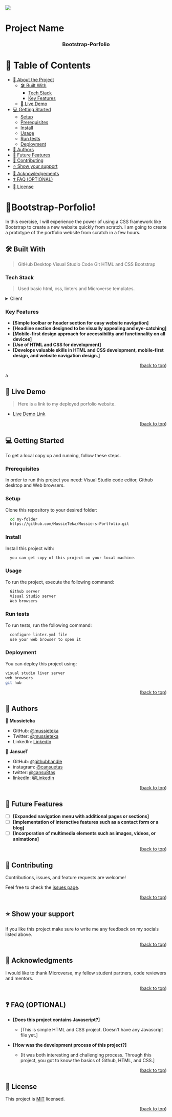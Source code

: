 ![](https://img.shields.io/badge/Microverse-blueviolet)

# Project Name


<div align="center">
  
  <h3><b>Bootstrap-Porfolio</b></h3>

</div>

<!-- TABLE OF CONTENTS -->

# 📗 Table of Contents

- [📖 About the Project](#about-project)
  - [🛠 Built With](#built-with)
    - [Tech Stack](#tech-stack)
    - [Key Features](#key-features)
  - [🚀 Live Demo](#live-demo)
- [💻 Getting Started](#getting-started)
  - [Setup](#setup)
  - [Prerequisites](#prerequisites)
  - [Install](#install)
  - [Usage](#usage)
  - [Run tests](#run-tests)
  - [Deployment](#triangular_flag_on_post-deployment)
- [👥 Authors](#authors)
- [🔭 Future Features](#future-features)
- [🤝 Contributing](#contributing)
- [⭐️ Show your support](#support)
- [🙏 Acknowledgements](#acknowledgements)
- [❓ FAQ (OPTIONAL)](#faq)
- [📝 License](#license)

<!-- PROJECT DESCRIPTION -->

# 📖Bootstrap-Porfolio!<a name="about-project"></a>

In this exercise, I will experience the power of using a CSS framework like Bootstrap to create a new website quickly from scratch. I am going to create a prototype of the portfolio website from scratch in a few hours.

## 🛠 Built With <a name="built-with"></a>

> GitHub Desktop
> Visual Studio Code
> Git
> HTML and CSS
> Bootstrap

### Tech Stack <a name="tech-stack"></a>

> Used basic html, css, linters and Microverse templates.

<details>
  <summary>Client</summary>
  <ul>
    <li><a href="https://www.w3.org/html/">HTML</a></li>
    <li><a href="https://www.w3.org/Style/CSS/">CSS</a></li>
</details>

<!-- Features -->

### Key Features <a name="key-features"></a>

- **[Simple toolbar or header section for easy website navigation]**
- **[Headline section designed to be visually appealing and eye-catching]**
- **[Mobile-first design approach for accessibility and functionality on all devices]**
- **[Use of HTML and CSS for development]**
- **[Develops valuable skills in HTML and CSS development, mobile-first design, and website navigation design.]**

<p align="right">(<a href="#readme-top">back to top</a>)</p>

<!-- LIVE DEMO -->a

## 🚀 Live Demo <a name="live-demo"></a>

> Here is a link to my deployed porfolio website.

- [Live Demo Link](https://mussieteka.github.io/Portfolio-Website/)

<p align="right">(<a href="#readme-top">back to top</a>)</p>

<!-- GETTING STARTED -->

## 💻 Getting Started <a name="getting-started"></a>

To get a local copy up and running, follow these steps.

### Prerequisites

In order to run this project you need: Visual Studio code editor, Github desktop and Web browsers.

<!--
Example command:

```sh
 gem install rails
```
 -->

### Setup

Clone this repository to your desired folder:

```sh
  cd my-folder
  https://github.com/MussieTeka/Mussie-s-Portfolio.git
```

### Install

Install this project with:

```sh
  you can get copy of this project on your local machine.
```

### Usage

To run the project, execute the following command:

```sh
  Github server
  Visual Studio server
  Web browsers
```

### Run tests

To run tests, run the following command:

```sh
  configure linter.yml file
  use your web browser to open it
```

### Deployment

You can deploy this project using:

```sh
visual studio liver server
web browsers
git hub
```

<p align="right">(<a href="#readme-top">back to top</a>)</p>

<!-- AUTHORS -->

## 👥 Authors <a name="authors"></a>

👤 **Mussieteka**

- GitHub: [@mussieteka](https://github.com/MussieTeka)
- Twitter: [@mussieteka](https://twitter.com/mussieteka)
- LinkedIn: [LinkedIn](https://www.linkedin.com/in/mussieteka/)


👤 **JansueT**

- GitHub: [@githubhandle](https://github.com/JansueT)
- instagram: [@cansuetas](https://instagram.com/cansuetas)
- twitter: [@cansu8tas](https://twitter.com/cansu8tas)
- linkedIn: [@LinkedIn](https://www.linkedin.com/in/cansu-tas-467844251/)

<p align="right">(<a href="#readme-top">back to top</a>)</p>

<!-- FUTURE FEATURES -->

## 🔭 Future Features <a name="future-features"></a>

- [ ] **[Expanded navigation menu with additional pages or sections]**
- [ ] **[Implementation of interactive features such as a contact form or a blog]**
- [ ] **[Incorporation of multimedia elements such as images, videos, or animations]**

<p align="right">(<a href="#readme-top">back to top</a>)</p>

<!-- CONTRIBUTING -->

## 🤝 Contributing <a name="contributing"></a>

Contributions, issues, and feature requests are welcome!

Feel free to check the [issues page](../../issues/).

<p align="right">(<a href="#readme-top">back to top</a>)</p>

<!-- SUPPORT -->

## ⭐️ Show your support <a name="support"></a>

If you like this project make sure to write me any feedback on my socials listed above.

<p align="right">(<a href="#readme-top">back to top</a>)</p>

<!-- ACKNOWLEDGEMENTS -->

## 🙏 Acknowledgments <a name="acknowledgements"></a>

I would like to thank Microverse, my fellow student partners, code reviewers and mentors.

<p align="right">(<a href="#readme-top">back to top</a>)</p>

<!-- FAQ (optional) -->

## ❓ FAQ (OPTIONAL) <a name="faq"></a>

- **[Does this project contains Javascript?]**

  - [This is simple HTML and CSS project. Doesn't have any Javascript file yet.]

- **[How was the development process of this project?]**

  - [It was both interesting and challenging process. Through this project, you got to know the basics of Github, HTML, and CSS.]

<p align="right">(<a href="#readme-top">back to top</a>)</p>

<!-- LICENSE -->

## 📝 License <a name="license"></a>

This project is [MIT](./LICENSE) licensed.

<p align="right">(<a href="#readme-top">back to top</a>)</p>
